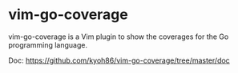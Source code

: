 # vim-go-coverage

vim-go-coverage is a Vim plugin to show the coverages for the Go programming
language.

Doc: https://github.com/kyoh86/vim-go-coverage/tree/master/doc
